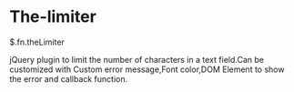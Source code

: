 # The-limiter

$.fn.theLimiter

jQuery plugin to limit the number of characters in a text field.Can be customized with Custom error message,Font color,DOM Element to show the error and callback function.


